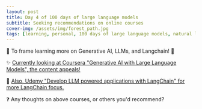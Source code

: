 ```yaml
---
layout: post
title: Day 4 of 100 days of large language models
subtitle: Seeking recommendations on online courses
cover-img: /assets/img/forest_path.jpg
tags: [learning, personal, 100 days of large language models, natural language processing, machine learning, artificial intelligence]
---
```

🌟 To frame learning more on Generative AI, LLMs, and Langchain! 🌟

✨ [Currently looking at Coursera "Generative AI with Large Language Models", the content appeals!](https://lnkd.in/dtcE_8Xn)

🔗 [Also, Udemy "Develop LLM powered applications with LangChain" for more LangChain focus.](https://lnkd.in/dr2BrKm2)

❓ Any thoughts on above courses, or others you'd recommend?